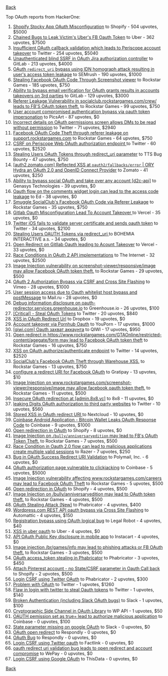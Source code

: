 [Back](../README.md)

Top OAuth reports from HackerOne:

1. [Shopify Stocky App OAuth Misconfiguration](https://hackerone.com/reports/740989) to Shopify - 504 upvotes, $5000
2. [Chained Bugs to Leak Victim's Uber's FB Oauth Token](https://hackerone.com/reports/202781) to Uber - 362 upvotes, $7500
3. [Insufficient OAuth callback validation which leads to Periscope account takeover](https://hackerone.com/reports/110293) to Twitter - 254 upvotes, $5040
4. [Unauthenticated blind SSRF in OAuth Jira authorization controller](https://hackerone.com/reports/398799) to GitLab - 213 upvotes, $4000
5. [OAuth `redirect_uri` bypass using IDN homograph attack resulting in user's access token leakage](https://hackerone.com/reports/861940) to SEMrush - 190 upvotes, $1000
6. [Stealing Facebook OAuth Code Through Screenshot viewer](https://hackerone.com/reports/488269) to Rockstar Games - 185 upvotes, $750
7. [Ability to bypass email verification for OAuth grants results in accounts takeovers on 3rd parties](https://hackerone.com/reports/922456) to GitLab - 129 upvotes, $3000
8. [Referer Leakage Vulnerability in  socialclub.rockstargames.com/crew/ leads to FB'S OAuth token theft.](https://hackerone.com/reports/787160) to Rockstar Games - 99 upvotes, $750
9. [User account compromised authentication bypass via oauth token impersonation](https://hackerone.com/reports/739321) to PicsArt - 87 upvotes, $0
10. [Incorrect details on OAuth permissions screen allows DMs to be read without permission](https://hackerone.com/reports/434763) to Twitter - 71 upvotes, $2940
11. [Facebook OAuth Code Theft through referer leakage on support.rockstargames.com](https://hackerone.com/reports/482743) to Rockstar Games - 64 upvotes, $750
12. [CSRF on Periscope Web OAuth authorization endpoint ](https://hackerone.com/reports/215381) to Twitter - 60 upvotes, $2520
13. [Stealing Users OAuth Tokens through redirect_uri parameter](https://hackerone.com/reports/665651) to TTS Bug Bounty - 47 upvotes, $750
14. [[auth2.zomato.com] Reflected XSS at `oauth2/fallbacks/error` | ORY Hydra an OAuth 2.0 and OpenID Connect Provider](https://hackerone.com/reports/456333) to Zomato - 41 upvotes, $250
15. [Ability to bypass social OAuth and take over any account [d2c-api]](https://hackerone.com/reports/729960) to Genasys Technologies - 39 upvotes, $0
16. [Oauth flow on the comments widget login can lead to the access code leakage](https://hackerone.com/reports/292783) to Ed - 38 upvotes, $0
17. [Smuggle SocialClub's Facebook OAuth Code via Referer Leakage](https://hackerone.com/reports/342709) to Rockstar Games - 35 upvotes, $750
18. [Gitlab Oauth Misconfiguration Lead To Account Takeover ](https://hackerone.com/reports/541701) to Vercel - 35 upvotes, $0
19. [Twitter iOS fails to validate server certificate and sends oauth token](https://hackerone.com/reports/168538) to Twitter - 34 upvotes, $2100
20. [Stealing Users OAUTH Tokens via redirect_uri ](https://hackerone.com/reports/405100) to BOHEMIA INTERACTIVE a.s. - 34 upvotes, $0
21. [Open Redirect on Gitllab Oauth leading to Acount Takeover](https://hackerone.com/reports/677617) to Vercel - 33 upvotes, $0
22. [Race Conditions in OAuth 2 API implementations](https://hackerone.com/reports/55140) to The Internet - 32 upvotes, $2500
23. [Image Injection vulnerability on screenshot-viewer/responsive/image may allow Facebook OAuth token theft.](https://hackerone.com/reports/655288) to Rockstar Games - 29 upvotes, $500
24. [OAuth 2 Authorization Bypass via CSRF and Cross Site Flashing](https://hackerone.com/reports/136582) to Vimeo - 28 upvotes, $1000
25. [User session access due to Oauth whitelist host bypass and postMessage](https://hackerone.com/reports/875938) to Mail.ru - 28 upvotes, $0
26. [Debug information disclosure on oauth-redirector.services.greenhouse.io](https://hackerone.com/reports/315205) to Greenhouse.io - 26 upvotes, $100
27. [[Critical] - Steal OAuth Tokens](https://hackerone.com/reports/131202) to Twitter - 20 upvotes, $840
28. [XSS in OAuth Redirect Url](https://hackerone.com/reports/163707) to Dropbox - 19 upvotes, $0
29. [Account takeover via Pornhub Oauth](https://hackerone.com/reports/192648) to YouPorn - 17 upvotes, $1000
30. [[qiwi.com] Oauth захват аккаунта](https://hackerone.com/reports/159507) to QIWI - 17 upvotes, $950
31. [Open redirect in https://www.rockstargames.com/GTAOnline/restricted-content/agegate/form may lead to Facebook OAuth token theft](https://hackerone.com/reports/798121) to Rockstar Games - 16 upvotes, $750
32. [XSS on OAuth authorize/authenticate endpoint](https://hackerone.com/reports/87040) to Twitter - 14 upvotes, $2520
33. [SocialClub's Facebook OAuth Theft through Warehouse XSS.](https://hackerone.com/reports/316948) to Rockstar Games - 13 upvotes, $750
34. [configure a redirect URI for Facebook OAuth](https://hackerone.com/reports/140432) to Gratipay - 13 upvotes, $10
35. [Image Injection on www.rockstargames.com/screenshot-viewer/responsive/image may allow facebook oauth token theft.](https://hackerone.com/reports/497655) to Rockstar Games - 11 upvotes, $500
36. [Insecure OAuth redirection at [admin.8x8.vc]](https://hackerone.com/reports/770548) to 8x8 - 11 upvotes, $0
37. [leaking Digits OAuth authorization to third party websites](https://hackerone.com/reports/166942) to Twitter - 10 upvotes, $560
38. [Stored XSS in OAuth redirect URI ](https://hackerone.com/reports/261138) to Nextcloud - 10 upvotes, $0
39. [Coinbase Android Application - Bitcoin Wallet Leaks OAuth Response Code](https://hackerone.com/reports/5314) to Coinbase - 9 upvotes, $1000
40. [Open redirection in OAuth](https://hackerone.com/reports/405697) to Shopify - 8 upvotes, $0
41. [Image Injection on `/bully/anniversaryedition` may lead to FB's OAuth Token Theft.](https://hackerone.com/reports/659784) to Rockstar Games - 7 upvotes, $500
42. [Race Condition in Oauth 2.0 flow can lead to malicious applications create multiple valid sessions](https://hackerone.com/reports/699112) to Razer - 7 upvotes, $250
43. [Bug in OAuth Success Redirect URI Validation](https://hackerone.com/reports/753547) to Polymail, Inc. - 6 upvotes, $0
44. [OAuth authorization page vulnerable to clickjacking](https://hackerone.com/reports/65825) to Coinbase - 5 upvotes, $5000
45. [Image Injection vulnerability affecting www.rockstargames.com/careers may lead to Facebook OAuth Theft](https://hackerone.com/reports/491654) to Rockstar Games - 5 upvotes, $500
46. [Open redirection in OAuth](https://hackerone.com/reports/55525) to Shopify - 4 upvotes, $500
47. [Image Injection on /bully/anniversaryedition may lead to OAuth token theft.](https://hackerone.com/reports/498358) to Rockstar Games - 4 upvotes, $500
48. [OAuth Stealing Attack (New)](https://hackerone.com/reports/3930) to Phabricator - 4 upvotes, $400
49. [Wordpress.com REST API oauth bypass via Cross Site Flashing](https://hackerone.com/reports/176308) to Automattic - 4 upvotes, $150
50. [Registration bypass using OAuth logical bug](https://hackerone.com/reports/64946) to Legal Robot - 4 upvotes, $40
51. [XSS in uber oauth](https://hackerone.com/reports/131052) to Uber - 4 upvotes, $0
52. [API OAuth Public Key disclosure in mobile app](https://hackerone.com/reports/160120) to Instacart - 4 upvotes, $0
53. [Image injection /br/games/info may lead to phishing attacks or FB OAuth theft.](https://hackerone.com/reports/510388) to Rockstar Games - 3 upvotes, $500
54. [OAuth access_token stealing in Phabricator](https://hackerone.com/reports/3596) to Phabricator - 3 upvotes, $450
55. [Attach Pinterest account - no State/CSRF parameter in Oauth Call back](https://hackerone.com/reports/111218) to Shopify - 2 upvotes, $500
56. [Login CSRF using Twitter OAuth](https://hackerone.com/reports/2228) to Phabricator - 2 upvotes, $300
57. [Problem with OAuth](https://hackerone.com/reports/46485) to Twitter - 1 upvotes, $1260
58. [Flaw in login with twitter to steal Oauth tokens](https://hackerone.com/reports/44492) to Twitter - 1 upvotes, $140
59. [Broken Authentication (including Slack OAuth bugs)](https://hackerone.com/reports/2559) to Slack - 1 upvotes, $100
60. [Cryptographic Side Channel in OAuth Library](https://hackerone.com/reports/31168) to WP API - 1 upvotes, $50
61. [OAUTH pemission set as true= lead to authorize malicious application](https://hackerone.com/reports/87561) to Coinbase - 0 upvotes, $100
62. [State parameter missing on google OAuth](https://hackerone.com/reports/2688) to Slack - 0 upvotes, $0
63. [OAuth open redirect](https://hackerone.com/reports/7900) to Respondly - 0 upvotes, $0
64. [OAuth Bug](https://hackerone.com/reports/9460) to Respondly - 0 upvotes, $0
65. [Login CSRF using Twitter oauth](https://hackerone.com/reports/13555) to Factlink - 0 upvotes, $0
66. [oauth redirect uri validation bug leads to open redirect and account compromise](https://hackerone.com/reports/20661) to WePay - 0 upvotes, $0
67. [Login CSRF using Google OAuth](https://hackerone.com/reports/118737) to ThisData - 0 upvotes, $0


[Back](../README.md)